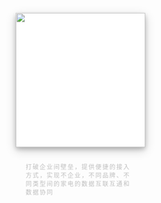 <style>
.g-card img {
    width: 100%;
}
.g-card{
    height: 270px;
    width: 260px;
    background-color: white;
    box-shadow: 0 4px 8px 0 rgba(0, 0, 0, 0.2), 0 6px 20px 0 rgba(0, 0, 0, 0.19);
    border-radius: 4px;
    display: inline-block;
    margin-left: 18px;
    vertical-align: top;
}
.g-card span {
    font-size: 12px;
    color: #BFBFBF;
    display: block;
    letter-spacing: 2px;
    padding: 30px 20px;
}
</style>

<div class="g-card">
    <img  src="https://lition.online/posts/1b7797d3/1.webp" alt=""/>
    <div>
        <span>打破企业间壁垒，提供便捷的接入方式，实现不企业，不同品牌、不同类型间的家电的数据互联互通和数据协同</span>
    </div>
</div>
